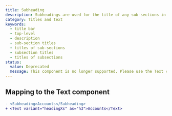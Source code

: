 ```yaml
---
title: Subheading
description: Subheadings are used for the title of any sub-sections in top-level page sections.
category: Titles and text
keywords:
  - title bar
  - top-level
  - description
  - sub-section titles
  - titles of sub-sections
  - subsection titles
  - titles of subsections
status:
  value: Deprecated
  message: This component is no longer supported. Please use the Text component instead.
---
```


## Mapping to the Text component

```diff
- <Subheading>Accounts</Subheading>
+ <Text variant="headingXs" as="h3">Accounts</Text>
```
